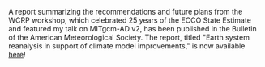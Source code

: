 A report summarizing the recommendations and future plans from the WCRP workshop, which celebrated 25 years of the ECCO State Estimate and featured my talk on MITgcm-AD v2, has been published in the Bulletin of the American Meteorological Society. The report, titled "Earth system reanalysis in support of climate model improvements," is now available <a href="https://journals.ametsoc.org/view/journals/bams/aop/BAMS-D-24-0110.1/BAMS-D-24-0110.1.xml?tab_body=pdf">here</a>!
